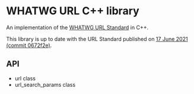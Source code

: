 # WHATWG URL C++ library

An implementation of the [WHATWG URL Standard](https://url.spec.whatwg.org/) in C++.

This library is up to date with the URL Standard published on
[17 June 2021 (commit 0672f2e)](https://url.spec.whatwg.org/commit-snapshots/0672f2e2ef43aca18b59d90abb6dac21712399bb/).

## API

- url class
- url_search_params class

